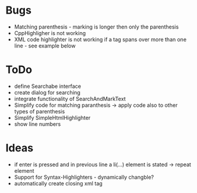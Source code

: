 # Bugs
* Matching parenthesis - marking is longer then only the parenthesis
* CppHighligher is not working
* XML code highlighter is not working if a tag spans over more than one line - see example below

<tag attribute1="value1"
  attribute2="value2"/>

# ToDo
* define Searchabe interface
* create dialog for searching
* integrate functionality of SearchAndMarkText
* Simplify code for matching paranthesis -> apply code also to other types of parenthesis
* Simplify SimpleHtmlHighlighter
* show line numbers

# Ideas
* if enter is pressed and in previous line a li(...) element is stated -> repeat element
* Support for Syntax-Highlighters - dynamically changble?
* automatically create closing xml tag
